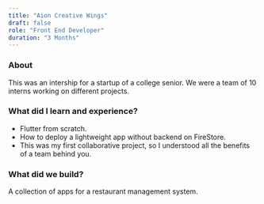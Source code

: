 ```yaml
---
title: "Aion Creative Wings"
draft: false
role: "Front End Developer"
duration: "3 Months"
---
```


### About

This was an intership for a startup of a college senior. We were a team of 10 interns working on different projects.

### What did I learn and experience?

- Flutter from scratch. 
- How to deploy a lightweight app without backend on FireStore.
- This was my first collaborative project, so I understood all the benefits of a team behind you.

### What did we build?

A collection of apps for a restaurant management system.